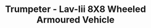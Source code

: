 ---
layout: product
title: "Trumpeter - Lav-Iii 8X8 Wheeled Armoured Vehicle"
price: "4100" 
desc: "N/A"
img_path: "/assets/img/TRU01519.jpg"
brand: "N/A"
available: false
special_offer: false
new: false
soon: false
cat: "010000"
subcat: "013400"
subsubcat: "0N/A"
sifra: "TRU01519"
popular: false
---